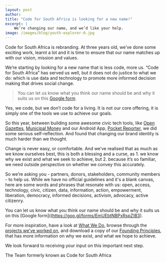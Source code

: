```yaml
---
layout: post
author: 
title: "Code for South Africa is looking for a new name!"
excerpt: |
    We’re changing our name, and we’d like your help.
image: /images/blog/youth-explorer-0.jpg
---
```


Code for South Africa is rebranding. At three years old, we’ve done some exciting work, learnt a lot and it is time to ensure that our name matches up with our vision, mission and values. 

We’re starting by looking for a new name that is less code, more us. “Code for South Africa” has served us well, but it does not do justice to what we do: which is use data and technology to promote more informed decision making that drives social change. 


> You can let us know what you think our name should be and why it suits us on this [Google form](https://goo.gl/forms/EmUEbtNBPxRspZIB3). 


Yes, we code, but we don’t code for a living. It is not our core offering, it is simply one of the tools we use to achieve our goals.


So this year, between building some awesome civic tech tools, like [Open Gazettes](http://opengazettes.org.za/), [Municipal Money](https://municipalmoney.gov.za/) and our Android App, [Pocket Reporter](http://pocketreporter.co.za/), we did some serious self-reflection. And found that changing our brand identity is much harder than we thought. 


Change is never easy, or comfortable. And we’ve realised that as much as we know ourselves best, this is both a blessing and a curse, as 1. we know why we exist and what we seek to achieve, but 2. because it’s so familiar, we need outside perspective on whether we convey this accurately. 


So we’re asking you - partners, donors, stakeholders, community members - to help us. While we have no official guidelines and it's a blank canvas, here are some words and phrases that resonate with us: open, access, technology, civic, citizen, data, information, action, empowerment, liberation, democracy, informed decisions, activism, advocacy, active citizenry. 


You can let us know what you think our name should be and why it suits us on this [Google form]((https://goo.gl/forms/EmUEbtNBPxRspZIB3). 


For more inspiration, have a look at [What We Do](http://code4sa.org/about.html), browse through the [projects we’ve worked on](http://code4sa.org/projects.html), and download a copy of our [Founding Principles](https://drive.google.com/file/d/0B0AZnD5oMyvyNlhTSV9rQjViRUE/view?ts=582e1e10), that has more information on why we exist, and what we hope to achieve. 


We look forward to receiving your input on this important next step. 


The Team formerly known as Code for South Africa 
